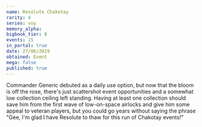 ```yaml
---
name: Resolute Chakotay
rarity: 4
series: voy
memory_alpha:
bigbook_tier: 8
events: 15
in_portal: true
date: 27/06/2019
obtained: Event
mega: false
published: true
---
```


Commander Generic debuted as a daily use option, but now that the bloom is off the rose, there's just scattershot event opportunities and a somewhat low collection ceiling left standing. Having at least one collection should save him from the first wave of low-on-space airlocks and give him some appeal to veteran players, but you could go years without saying the phrase "Gee, I'm glad I have Resolute to thaw for this run of Chakotay events!"
